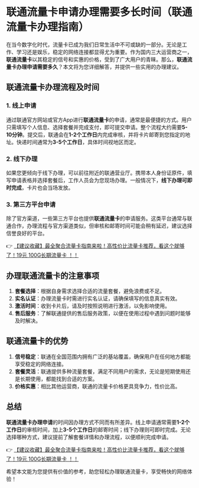 # 联通流量卡申请办理需要多长时间（联通流量卡办理指南）

在当今数字化时代，流量卡已成为我们日常生活中不可或缺的一部分。无论是工作、学习还是娱乐，稳定的网络连接都显得尤为重要。作为国内三大运营商之一，**联通流量卡**以其稳定的信号和实惠的价格，受到了广大用户的青睐。那么，**联通流量卡办理申请需要多久**？本文将为您详细解答，并提供一些实用的办理建议。

## 联通流量卡办理流程及时间

### 1. 线上申请
通过联通官方网站或官方App进行**联通流量卡**的申请，通常是最便捷的方式。用户只需填写个人信息、选择套餐并完成支付，即可提交申请。整个流程大约需要**5-10分钟**。提交后，联通会在**1-2个工作日**内完成审核，并将卡片邮寄到您指定的地址。快递时间通常为**3-5个工作日**，具体时间视地区而定。

### 2. 线下办理
如果您更倾向于线下办理，可以前往附近的联通营业厅。携带本人身份证原件，填写申请表格并选择套餐后，工作人员会为您现场办理。一般情况下，**线下办理可即时完成**，卡片也会当场发放。

### 3. 第三方平台申请
除了官方渠道，一些第三方平台也提供**联通流量卡**的申请服务。这类平台通常与联通合作，办理流程与官方渠道类似，但审核和邮寄时间可能会稍有延迟，建议选择信誉良好的平台。

👉 [【建议收藏】最全聚合流量卡指南来啦！高性价比流量卡推荐，看这个就够了！19元 100G长期流量卡 ！！](https://bit.ly/Liuliangka)

## 办理联通流量卡的注意事项

1. **套餐选择**：根据自身需求选择合适的流量套餐，避免浪费或不足。
2. **实名认证**：办理流量卡时需进行实名认证，请确保填写的信息真实有效。
3. **激活时间**：收到卡片后，请及时按照说明进行激活，以免影响使用。
4. **售后服务**：了解联通提供的售后服务政策，以便在使用过程中遇到问题时能够及时解决。

## 联通流量卡的优势

1. **信号稳定**：联通在全国范围内拥有广泛的基站覆盖，确保用户在任何地方都能享受稳定的网络连接。
2. **套餐灵活**：联通提供多种流量套餐，满足不同用户的需求，无论是短期使用还是长期使用，都能找到合适的方案。
3. **价格实惠**：相比其他运营商，联通的流量卡价格更具竞争力，性价比高。

## 总结

**联通流量卡办理申请**的时间因办理方式不同而有所差异。线上申请通常需要**1-2个工作日**的审核时间，加上**3-5个工作日**的邮寄时间；线下办理则可即时完成。无论选择哪种方式，建议提前了解套餐详情和办理流程，以便顺利完成申请。

👉 [【建议收藏】最全聚合流量卡指南来啦！高性价比流量卡推荐，看这个就够了！19元 100G长期流量卡 ！！](https://bit.ly/Liuliangka)

希望本文能为您提供有价值的参考，助您轻松办理联通流量卡，享受畅快的网络体验！